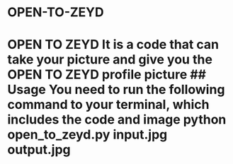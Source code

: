 # OPEN-TO-ZEYD
# OPEN TO ZEYD  It is a code that can take your picture and give you the OPEN TO ZEYD profile picture   ## Usage You need to run the following command to your terminal, which includes the code and image  python open_to_zeyd.py input.jpg output.jpg
